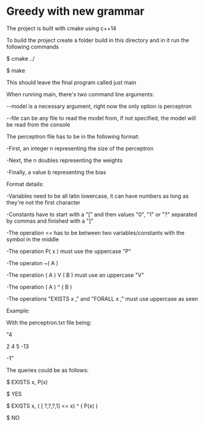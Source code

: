 # Greedy with new grammar

The project is built with cmake using c++14

To build the project create a folder build in this directory and in it run the following commands

$ cmake ../

$ make

This should leave the final program called just main



When running main, there's two command line arguments:

--model is a necessary argument, right now the only option is perceptron

--file can be any file to read the model from, if not specified, the model will be read from the console

The perceptron file has to be in the following format:

-First, an integer n representing the size of the perceptron

-Next, the n doubles representing the weights

-Finally, a value b representing the bias



Format details:

-Variables need to be all latin lowercase, it can have numbers as long as they're not the first character

-Constants have to start with a "[" and then values "0", "1" or "?" separated by commas and finished with a "]"

-The operation <= has to be between two variables/constants with the symbol in the middle

-The operation P( x ) must use the uppercase "P" 

-The operaton ~( A )

-The operation ( A ) V ( B ) must use an uppercase "V"

-The operation ( A ) ^ ( B )

-The operations "EXISTS x ," and "FORALL x ," must use uppercase as seen


Example:

With the perceptron.txt file being:

"4

2 4 5 -13

-1"

The queries could be as follows:

$ EXISTS x, P(x)

$ YES

$ EXISTS x, ( [ ?,?,?,1] <= x) ^ ( P(x) )

$ NO
